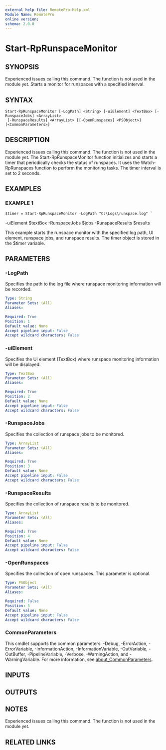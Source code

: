 ```yaml
---
external help file: RemotePro-help.xml
Module Name: RemotePro
online version:
schema: 2.0.0
---
```


# Start-RpRunspaceMonitor

## SYNOPSIS
Experienced issues calling this command.
The function is not used in the
module yet.
Starts a monitor for runspaces with a specified interval.

## SYNTAX

```
Start-RpRunspaceMonitor [-LogPath] <String> [-uiElement] <TextBox> [-RunspaceJobs] <ArrayList>
 [-RunspaceResults] <ArrayList> [[-OpenRunspaces] <PSObject>] [<CommonParameters>]
```

## DESCRIPTION
Experienced issues calling this command.
The function is not used in the
module yet.
The Start-RpRunspaceMonitor function initializes and starts a timer that
periodically checks the status of runspaces.
It uses the Watch-RpRunspaces
function to perform the monitoring tasks.
The timer interval is set to 2
seconds.

## EXAMPLES

### EXAMPLE 1
```
$timer = Start-RpRunspaceMonitor -LogPath "C:\Logs\runspace.log" `
```

-uiElement $textBox -RunspaceJobs $jobs -RunspaceResults $results

This example starts the runspace monitor with the specified log path, UI
element, runspace jobs, and runspace results.
The timer object is stored
in the $timer variable.

## PARAMETERS

### -LogPath
Specifies the path to the log file where runspace monitoring information
will be recorded.

```yaml
Type: String
Parameter Sets: (All)
Aliases:

Required: True
Position: 1
Default value: None
Accept pipeline input: False
Accept wildcard characters: False
```

### -uiElement
Specifies the UI element (TextBox) where runspace monitoring information
will be displayed.

```yaml
Type: TextBox
Parameter Sets: (All)
Aliases:

Required: True
Position: 2
Default value: None
Accept pipeline input: False
Accept wildcard characters: False
```

### -RunspaceJobs
Specifies the collection of runspace jobs to be monitored.

```yaml
Type: ArrayList
Parameter Sets: (All)
Aliases:

Required: True
Position: 3
Default value: None
Accept pipeline input: False
Accept wildcard characters: False
```

### -RunspaceResults
Specifies the collection of runspace results to be monitored.

```yaml
Type: ArrayList
Parameter Sets: (All)
Aliases:

Required: True
Position: 4
Default value: None
Accept pipeline input: False
Accept wildcard characters: False
```

### -OpenRunspaces
Specifies the collection of open runspaces.
This parameter is optional.

```yaml
Type: PSObject
Parameter Sets: (All)
Aliases:

Required: False
Position: 5
Default value: None
Accept pipeline input: False
Accept wildcard characters: False
```

### CommonParameters
This cmdlet supports the common parameters: -Debug, -ErrorAction, -ErrorVariable, -InformationAction, -InformationVariable, -OutVariable, -OutBuffer, -PipelineVariable, -Verbose, -WarningAction, and -WarningVariable. For more information, see [about_CommonParameters](http://go.microsoft.com/fwlink/?LinkID=113216).

## INPUTS

## OUTPUTS

## NOTES
Experienced issues calling this command.
The function is not used in the
module yet.

## RELATED LINKS
